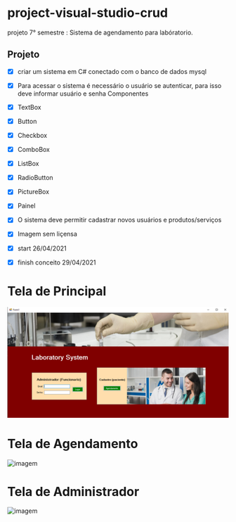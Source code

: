 # project-visual-studio-crud
 projeto 7° semestre : Sistema  de agendamento para labóratorio.

## Projeto
- [X] criar um sistema em C# conectado com o banco de dados mysql
- [X] Para acessar o sistema é necessário o usuário se autenticar, para isso deve informar usuário e senha
 Componentes
 - [x] TextBox
 - [x] Button
 - [x] Checkbox
 - [x] ComboBox
 - [x] ListBox
 - [x] RadioButton
 - [x] PictureBox
 - [x] Painel
- [x] O sistema deve permitir cadastrar novos usuários e produtos/serviços
- [x] Imagem sem liçensa
- [x] start 26/04/2021
- [x]  finish conceito 29/04/2021



# Tela de Principal

![imagem](https://github.com/leandroluizpereira/project-visual-studio-crud/blob/main/principal.png)

# Tela de Agendamento

![imagem]()

# Tela de Administrador

![imagem]()
